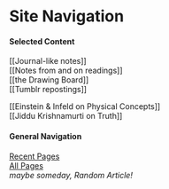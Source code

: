 # Site Navigation

#### Selected Content

[[Journal-like notes]]  
[[Notes from and on readings]]  
[[the Drawing Board]]  
[[Tumblr repostings]]  

[[Einstein & Infeld on Physical Concepts]]  
[[Jiddu Krishnamurti on Truth]]

#### General Navigation

[Recent Pages](/recent-pages.html)  
[All Pages](/all-pages.html)  
_maybe someday, Random Article!_

